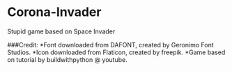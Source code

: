 # Corona-Invader
Stupid game based on Space Invader


###Credit:
*Font downloaded from DAFONT, created by Geronimo Font Studios.
*Icon downloaded from Flaticon, created by freepik.
*Game based on tutorial by buildwithpython @ youtube.
